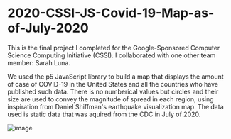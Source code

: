 # 2020-CSSI-JS-Covid-19-Map-as-of-July-2020

This is the final project I completed for the Google-Sponsored Computer Science Computing Initiative (CSSI). I collaborated with one other team member: Sarah Luna. 

We used the p5 JavaScript library to build a map that displays the amount of case of COVID-19 in the United States and all the countries who have published such data. There is no numberical values but circles and their size are used to convey the magnitude of spread in each region, using inspiration from Daniel Shiffman's earthquake visualization map. The data used is static data that was aquired from the CDC in July of 2020.

![image](https://github.com/MaxGastelum/2020-CSSI-JS-Covid-19-Map-as-of-July-2020/assets/78455758/504d4df0-7f39-42ee-912f-c791b1308d35)
